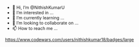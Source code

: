 - 👋 Hi, I’m @NithishKumarU
- 👀 I’m interested in ...
- 🌱 I’m currently learning ...
- 💞️ I’m looking to collaborate on ...
- 📫 How to reach me ...

<!---
NithishKumarU/NithishKumarU is a ✨ special ✨ repository because its `README.md` (this file) appears on your GitHub profile.
You can click the Preview link to take a look at your changes.
--->

https://www.codewars.com/users/nithishkumar18/badges/large
